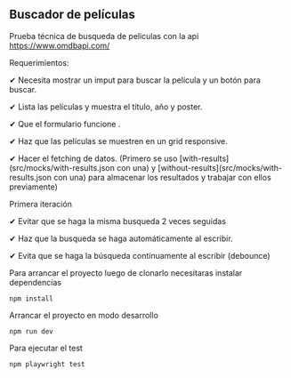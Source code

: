 ## Buscador de películas
Prueba técnica de busqueda de peliculas con la api https://www.omdbapi.com/

Requerimientos:

✔ Necesita mostrar un imput para buscar la película y un botón para buscar.

✔ Lista las películas y muestra el título, año y poster.

✔ Que el formulario funcione .

✔ Haz que las películas se muestren en un grid responsive.

✔ Hacer el fetching de datos. (Primero se uso [with-results](src/mocks/with-results.json con una) y [without-results](src/mocks/with-results.json con una) para almacenar los resultados y trabajar con ellos previamente)

Primera iteración

✔ Evitar que se haga la misma busqueda 2 veces seguidas

✔ Haz que la busqueda se haga automáticamente al escribir.

✔ Evita que se haga la búsqueda continuamente al escribir (debounce)


Para arrancar el proyecto luego de clonarlo necesitaras instalar dependencias
```node
npm install
```

Arrancar el proyecto en modo desarrollo
```node
npm run dev
```

Para ejecutar el test
```node
npm playwright test
```
